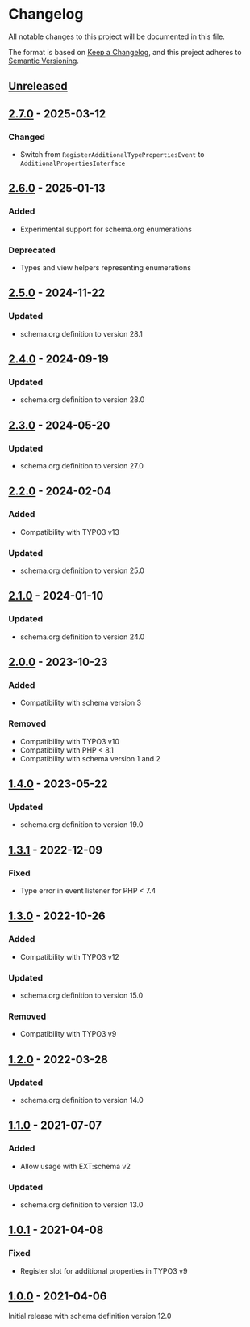 # Changelog
All notable changes to this project will be documented in this file.

The format is based on [Keep a Changelog](https://keepachangelog.com/en/1.0.0/),
and this project adheres to [Semantic Versioning](https://semver.org/spec/v2.0.0.html).

## [Unreleased]

## [2.7.0] - 2025-03-12

### Changed
- Switch from `RegisterAdditionalTypePropertiesEvent` to `AdditionalPropertiesInterface`

## [2.6.0] - 2025-01-13

### Added
- Experimental support for schema.org enumerations

### Deprecated
- Types and view helpers representing enumerations

## [2.5.0] - 2024-11-22

### Updated
- schema.org definition to version 28.1

## [2.4.0] - 2024-09-19

### Updated
- schema.org definition to version 28.0

## [2.3.0] - 2024-05-20

### Updated
- schema.org definition to version 27.0

## [2.2.0] - 2024-02-04

### Added
- Compatibility with TYPO3 v13

### Updated
- schema.org definition to version 25.0

## [2.1.0] - 2024-01-10

### Updated
- schema.org definition to version 24.0

## [2.0.0] - 2023-10-23

### Added
- Compatibility with schema version 3

### Removed
- Compatibility with TYPO3 v10
- Compatibility with PHP < 8.1
- Compatibility with schema version 1 and 2

## [1.4.0] - 2023-05-22

### Updated
- schema.org definition to version 19.0

## [1.3.1] - 2022-12-09

### Fixed
- Type error in event listener for PHP < 7.4

## [1.3.0] - 2022-10-26

### Added
- Compatibility with TYPO3 v12

### Updated
- schema.org definition to version 15.0

### Removed
- Compatibility with TYPO3 v9

## [1.2.0] - 2022-03-28

### Updated
- schema.org definition to version 14.0

## [1.1.0] - 2021-07-07

### Added
- Allow usage with EXT:schema v2

### Updated
- schema.org definition to version 13.0

## [1.0.1] - 2021-04-08

### Fixed
- Register slot for additional properties in TYPO3 v9

## [1.0.0] - 2021-04-06

Initial release with schema definition version 12.0


[Unreleased]: https://github.com/brotkrueml/schema-health/compare/v2.7.0...HEAD
[2.7.0]: https://github.com/brotkrueml/schema-health/compare/v2.6.0...v2.7.0
[2.6.0]: https://github.com/brotkrueml/schema-health/compare/v2.5.0...v2.6.0
[2.5.0]: https://github.com/brotkrueml/schema-health/compare/v2.4.0...v2.5.0
[2.4.0]: https://github.com/brotkrueml/schema-health/compare/v2.3.0...v2.4.0
[2.3.0]: https://github.com/brotkrueml/schema-health/compare/v2.2.0...v2.3.0
[2.2.0]: https://github.com/brotkrueml/schema-health/compare/v2.1.0...v2.2.0
[2.1.0]: https://github.com/brotkrueml/schema-health/compare/v2.0.0...v2.1.0
[2.0.0]: https://github.com/brotkrueml/schema-health/compare/v1.4.0...v2.0.0
[1.4.0]: https://github.com/brotkrueml/schema-health/compare/v1.3.1...v1.4.0
[1.3.1]: https://github.com/brotkrueml/schema-health/compare/v1.3.0...v1.3.1
[1.3.0]: https://github.com/brotkrueml/schema-health/compare/v1.2.0...v1.3.0
[1.2.0]: https://github.com/brotkrueml/schema-health/compare/v1.1.0...v1.2.0
[1.1.0]: https://github.com/brotkrueml/schema-health/compare/v1.0.1...v1.1.0
[1.0.1]: https://github.com/brotkrueml/schema-health/compare/v1.0.0...v1.0.1
[1.0.0]: https://github.com/brotkrueml/schema-health/releases/tag/v1.0.0
